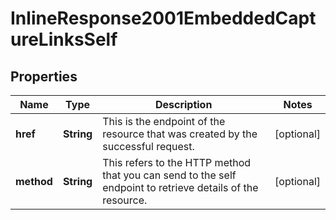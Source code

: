 
# InlineResponse2001EmbeddedCaptureLinksSelf

## Properties
Name | Type | Description | Notes
------------ | ------------- | ------------- | -------------
**href** | **String** | This is the endpoint of the resource that was created by the successful request.  |  [optional]
**method** | **String** | This refers to the HTTP method that you can send to the self endpoint to retrieve details of the resource.  |  [optional]



